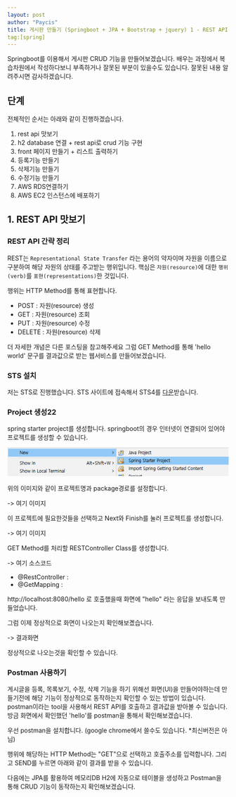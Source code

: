 ```yaml
---
layout: post
author: "Paycis"
title: 게시판 만들기 (Springboot + JPA + Bootstrap + jquery) 1 - REST API 맛보기
tag:[spring]
---
```


Springboot를 이용해서 게시판 CRUD 기능을 만들어보겠습니다. 배우는 과정에서 복습차원에서 작성하다보니 부족하거나 잘못된 부분이 있을수도 있습니다. 잘못된 내용 알려주시면 감사하겠습니다.


## 단계
전체적인 순서는 아래와 같이 진행하겠습니다.

1. rest api 맛보기
2. h2 database 연결 + rest api로 crud 기능 구현
3. front 페이지 만들기 + 리스트 출력하기
4. 등록기능 만들기
5. 삭제기능 만들기
6. 수정기능 만들기
7. AWS RDS연결하기
8. AWS EC2 인스턴스에 배포하기

## 1. REST API 맛보기


### REST API 간략 정리
REST는 `Representational State Transfer` 라는 용어의 약자이며 자원을 이름으로 구분하여 해당 자원의 상태를 주고받는 행위입니다. 핵심은 `자원(resource)`에 대한 `행위(verb)`를 `표현(representations)`한 것입니다.

행위는 HTTP Method를 통해 표현합니다.
* POST : 자원(resource) 생성
* GET : 자원(resource) 조회
* PUT : 자원(resource) 수정
* DELETE : 자원(resource) 삭제

더 자세한 개념은 다른 포스팅을 참고해주세요
그럼 GET Method를 통해 'hello world' 문구를 결과값으로 받는 웹서비스를 만들어보겠습니다.

### STS 설치
저는 STS로 진행했습니다.  STS 사이트에 접속해서 STS4를 [다운](https://spring.io/tools)받습니다.

### Project 생성22

spring starter project를 생성합니다. springboot의 경우 인터넷이 연결되어 있어야 프로젝트를 생성할 수 있습니다.

![2](./images/2019_01_02/2.PNG "Image with caption22")


위의 이미지와 같이 프로젝트명과 package경로를 설정합니다.

-> 여기 이미지

이 프로젝트에 필요한것들을 선택하고 Next와 Finish를 눌러 프로젝트를 생성합니다.


-> 여기 이미지

GET Method를 처리할 RESTController Class를 생성합니다. 

-> 여기 소스코드

* @RestController : 
* @GetMapping : 

http://localhost:8080/hello 로 호출했을때 화면에 "hello" 라는 응답을 보내도록 만들었습니다.

그럼 이제 정상적으로 화면이 나오는지 확인해보곘습니다.

-> 결과화면

정상적으로 나오는것을 확인할 수 있습니다.

### Postman 사용하기

게시글을 등록, 목록보기, 수정, 삭제 기능을 하기 위해선 화면(UI)을 만들어야하는데 만들기전에 해당 기능이 정상적으로 동작하는지 확인할 수 있는 방법이 있습니다. postman이라는 tool을 사용해서 REST API를 호출하고 결과값을 받아볼 수 있습니다.
방금 화면에서 확인했던 'hello'를 postman을 통해서 확인해보겠습니다.

우선 postman을 설치합니다. (google chrome에서 쓸수도 있습니다. *최신버전은 아님)

행위에 해당하는 HTTP Method는 "GET"으로 선택하고 호출주소를 입력합니다. 그리고 SEND를 누르면 아래와 같이 결과를 받을 수 있습니다.


다음에는 JPA를 활용하여 메모리DB H2에 자동으로 테이블을 생성하고 Postman을 통해 CRUD 기능이 동작하는지 확인해보겠습니다.